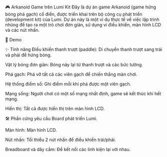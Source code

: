🎮 Arkanoid Game trên Lumi Kit
Đây là dự án game Arkanoid (game hứng bóng phá gạch) cổ điển, được triển khai trên bộ công cụ phát triển (development kit) của Lumi. Dự án này là một ví dụ thực tế về việc lập trình nhúng để tạo ra một trò chơi đơn giản, sử dụng vi điều khiển, màn hình LCD và các nút nhấn.

📸 Demo


✨ Tính năng
Điều khiển thanh trượt (paddle): Di chuyển thanh trượt sang trái và phải để hứng bóng.

Vật lý bóng đơn giản: Bóng nảy lại từ thanh trượt và các bức tường.

Phá gạch: Phá vỡ tất cả các viên gạch để chiến thắng màn chơi.

Hệ thống điểm số: Ghi điểm mỗi khi phá được một viên gạch.

Mạng sống: Người chơi có một số mạng nhất định, game sẽ kết thúc khi hết mạng.

Hiển thị: Tất cả được hiển thị trên màn hình LCD.

🛠️ Phần cứng yêu cầu
Board phát triển Lumi.

Màn hình: Màn hình LCD.

Nút nhấn: Tối thiểu 2 nút nhấn để điều khiển trái/phải.

Breadboard và dây cắm: Để kết nối các linh kiện lại với nhau.
